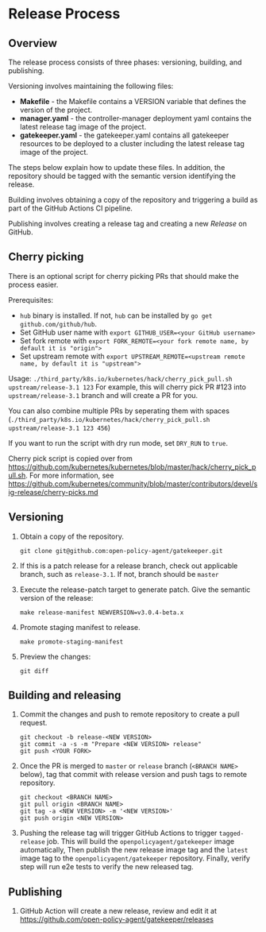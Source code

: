 # Release Process

## Overview

The release process consists of three phases: versioning, building, and publishing.

Versioning involves maintaining the following files:
- **Makefile** - the Makefile contains a VERSION variable that defines the version of the project.
- **manager.yaml** - the controller-manager deployment yaml contains the latest release tag image of the project.
- **gatekeeper.yaml** - the gatekeeper.yaml contains all gatekeeper resources to be deployed to a cluster including the latest release tag image of the project.

The steps below explain how to update these files. In addition, the repository should be tagged with the semantic version identifying the release.

Building involves obtaining a copy of the repository and triggering a build as part of the GitHub Actions CI pipeline.

Publishing involves creating a release tag and creating a new *Release* on GitHub.

## Cherry picking

There is an optional script for cherry picking PRs that should make the process easier.

Prerequisites:
- `hub` binary is installed. If not, `hub` can be installed by `go get github.com/github/hub`.
- Set GitHub user name with `export GITHUB_USER=<your GitHub username>`
- Set fork remote with `export FORK_REMOTE=<your fork remote name, by default it is "origin">`
- Set upstream remote with `export UPSTREAM_REMOTE=<upstream remote name, by default it is "upstream">`

Usage: `./third_party/k8s.io/kubernetes/hack/cherry_pick_pull.sh upstream/release-3.1 123`
For example, this will cherry pick PR #123 into `upstream/release-3.1` branch and will create a PR for you.

You can also combine multiple PRs by seperating them with spaces (`./third_party/k8s.io/kubernetes/hack/cherry_pick_pull.sh upstream/release-3.1 123 456`)

If you want to run the script with dry run mode, set `DRY_RUN` to `true`.

Cherry pick script is copied over from https://github.com/kubernetes/kubernetes/blob/master/hack/cherry_pick_pull.sh. For more information, see https://github.com/kubernetes/community/blob/master/contributors/devel/sig-release/cherry-picks.md

## Versioning

1. Obtain a copy of the repository.

	```
	git clone git@github.com:open-policy-agent/gatekeeper.git
	```

1. If this is a patch release for a release branch, check out applicable branch, such as `release-3.1`. If not, branch should be `master`

1. Execute the release-patch target to generate patch. Give the semantic version of the release:

	```
	make release-manifest NEWVERSION=v3.0.4-beta.x
	```

1. Promote staging manifest to release.

	```
	make promote-staging-manifest
	```

1. Preview the changes:

	```
	git diff
	```

## Building and releasing

1. Commit the changes and push to remote repository to create a pull request.

	```
	git checkout -b release-<NEW VERSION>
	git commit -a -s -m "Prepare <NEW VERSION> release"
	git push <YOUR FORK>
	```

2. Once the PR is merged to `master` or `release` branch (`<BRANCH NAME>` below), tag that commit with release version and push tags to remote repository.

	```
	git checkout <BRANCH NAME>
	git pull origin <BRANCH NAME>
	git tag -a <NEW VERSION> -m '<NEW VERSION>'
	git push origin <NEW VERSION>
	```

1. Pushing the release tag will trigger GitHub Actions to trigger `tagged-release` job.
This will build the `openpolicyagent/gatekeeper` image automatically, Then publish the new release image tag and the `latest` image tag to the `openpolicyagent/gatekeeper` repository. Finally, verify step will run e2e tests to verify the new released tag.

## Publishing

1. GitHub Action will create a new release, review and edit it at https://github.com/open-policy-agent/gatekeeper/releases
